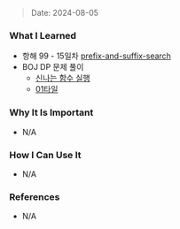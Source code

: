 > Date: 2024-08-05

### What I Learned

- 항해 99 - 15일차 [prefix-and-suffix-search](https://github.com/tjsry0466/algorithm-study/blob/main/leetcode/prefix-and-suffix-search.py)
- BOJ DP 문제 풀이
  - [신나는 함수 실행](https://github.com/tjsry0466/algorithm-study/blob/main/BOJ/9184.py)
  - [01타일](https://github.com/tjsry0466/algorithm-study/blob/main/BOJ/1904.py)

### Why It Is Important

- N/A

### How I Can Use It

- N/A

### References

- N/A
